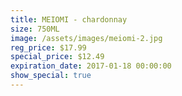 ```yaml
---
title: MEIOMI - chardonnay
size: 750ML
image: /assets/images/meiomi-2.jpg
reg_price: $17.99
special_price: $12.49
expiration_date: 2017-01-18 00:00:00
show_special: true
---
```



